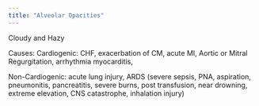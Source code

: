 ```yaml
---
title: "Alveolar Opacities"
---
```

Cloudy and Hazy 

Causes: 
Cardiogenic: CHF, exacerbation of CM, acute MI, Aortic or Mitral Regurgitation, arrhythmia myocarditis, 

Non-Cardiogenic: acute lung injury, ARDS (severe sepsis, PNA, aspiration, pneumonitis, pancreatitis, severe burns, post transfusion, near drowning, extreme elevation, CNS catastrophe, inhalation injury)

